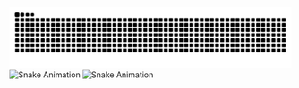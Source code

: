 ![Snake Animation](./output/snake.svg)
![Snake Animation](https://github.com/ericmogu/github-snake/pull/new/output/snake.svg)
![Snake Animation](.pull/new/output/snake.svg)
